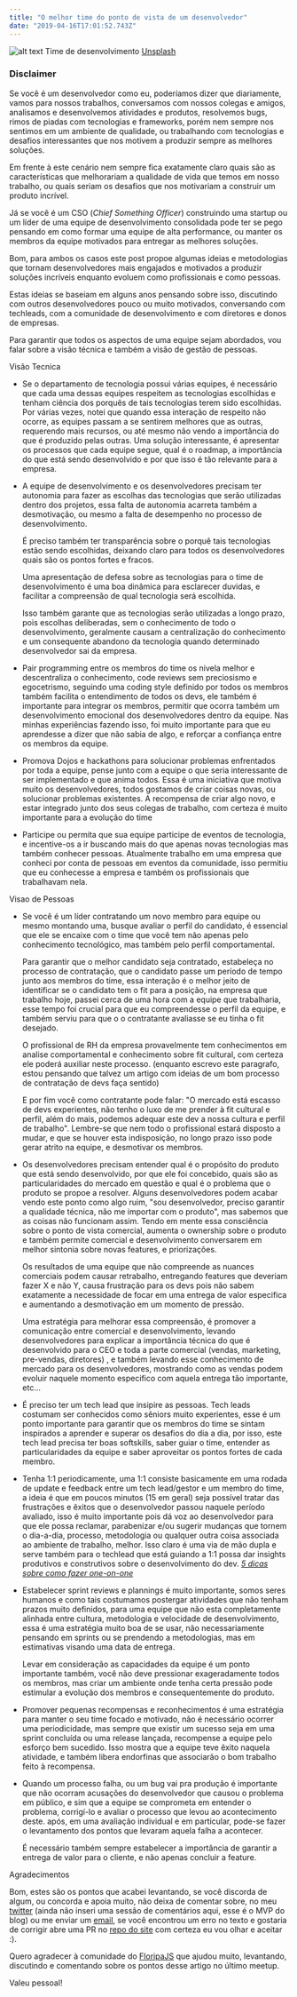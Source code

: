 ```yaml
---
title: "O melhor time do ponto de vista de um desenvolvedor"
date: "2019-04-16T17:01:52.743Z"
---
```


![alt text](https://images.unsplash.com/photo-1522071820081-009f0129c71c?ixlib=rb-1.2.1&auto=format&fit=crop&w=1650&q=80 "Time de desenvolvimento")
Time de desenvolvimento [Unsplash](https://unsplash.com/photos/QckxruozjRg)

### Disclaimer

Se você é um desenvolvedor como eu, poderíamos dizer que diariamente, vamos para nossos trabalhos, conversamos com nossos colegas e amigos, analisamos e desenvolvemos atividades e produtos, resolvemos bugs, rimos de piadas com tecnologias e frameworks, porém nem sempre nos sentimos em um ambiente de qualidade, ou trabalhando com tecnologias e desafios interessantes que nos motivem a produzir sempre as melhores soluções. 

Em frente à este cenário nem sempre fica exatamente claro quais são as características que melhorariam a qualidade de vida que temos em nosso trabalho, ou quais seriam os desafios que nos motivariam a construir um produto incrível. 

Já se você é um CSO (*Chief Something Officer*) construindo uma startup ou um líder de uma equipe de desenvolvimento consolidada pode ter se pego pensando em como formar uma equipe de alta performance, ou manter os membros da equipe motivados para entregar as melhores soluções.

Bom, para ambos os casos este post propoe algumas ideias e metodologias que tornam desenvolvedores mais engajados e motivados a produzir soluções incríveis enquanto evoluem como profissionais e como pessoas.

Estas ideias se baseiam em alguns anos pensando sobre isso, discutindo com outros desenvolvedores pouco ou muito motivados, conversando com techleads, com a comunidade de desenvolvimento e com diretores e donos de empresas.

Para garantir que todos os aspectos de uma equipe sejam abordados, vou falar sobre a visão técnica e também a visão de gestão de pessoas. 

Visão Tecnica 

- Se o departamento de tecnologia possui várias equipes, é necessário que cada uma dessas equipes respeitem as tecnologias escolhidas e tenham ciência dos porquês de tais tecnologias terem sido escolhidas. Por várias vezes, notei que quando essa interação de respeito não ocorre, as equipes passam a se sentirem melhores que as outras, requerendo mais recursos, ou até mesmo não vendo a importância do que é produzido pelas outras. Uma solução interessante, é apresentar os processos que cada equipe segue, qual é o roadmap, a importância do que está sendo desenvolvido e por que isso é tão relevante para a empresa.
- A equipe de desenvolvimento e os desenvolvedores precisam ter autonomia para fazer as escolhas das tecnologias que serão utilizadas dentro dos projetos, essa falta de autonomia acarreta também a desmotivação, ou mesmo a falta de desempenho no processo de desenvolvimento.

    É preciso também ter transparência sobre o porquê tais tecnologias estão sendo escolhidas, deixando claro para todos os desenvolvedores quais são os pontos fortes e fracos. 

    Uma apresentação de defesa sobre as tecnologias para o time de desenvolvimento é uma boa dinâmica para esclarecer duvidas, e facilitar a compreensão de qual tecnologia será escolhida. 

    Isso também garante que as tecnologias serão utilizadas a longo prazo, pois escolhas deliberadas, sem o conhecimento de todo o desenvolvimento, geralmente causam a centralização do conhecimento e um consequente abandono da tecnologia quando determinado desenvolvedor sai da empresa.

- Pair programming entre os membros do time os nivela melhor e descentraliza o conhecimento, code reviews sem preciosismo e egocetrismo, seguindo uma coding style definido por todos os membros também facilita o entendimento de todos os devs, ele também é importante para integrar os membros, permitir que ocorra também um desenvolvimento emocional dos desenvolvedores dentro da equipe. Nas minhas experiências fazendo isso, foi muito importante para que eu aprendesse a dizer que não sabia de algo, e reforçar a confiança entre os membros da equipe.
- Promova Dojos e hackathons para solucionar problemas enfrentados por toda a equipe, pense junto com a equipe o que seria interessante de ser implementado e que anima todos. Essa é uma iniciativa que motiva muito os desenvolvedores, todos gostamos de criar coisas novas, ou solucionar problemas existentes. A recompensa de criar algo novo, e estar integrado junto dos seus colegas de trabalho, com certeza é muito importante para a evolução do time
- Participe ou permita que sua equipe participe de eventos de tecnologia, e incentive-os a ir buscando mais do que apenas novas tecnologias mas também conhecer pessoas. Atualmente trabalho em uma empresa que conheci por conta de pessoas em eventos da comunidade, isso permitiu que eu conhecesse a empresa e também os profissionais que trabalhavam nela.

Visao de Pessoas

- Se você é um líder contratando um novo membro para equipe ou mesmo montando uma, busque avaliar o perfil do candidato, é essencial que ele se encaixe com o time que você tem não apenas pelo conhecimento tecnológico, mas também pelo perfil comportamental.

    Para garantir que o melhor candidato seja contratado, estabeleça no processo de contratação, que o candidato passe um período de tempo junto aos membros do time, essa interação é o melhor jeito de identificar se o candidato tem o fit para a posição, na empresa que trabalho hoje, passei cerca de uma hora com a equipe que trabalharia, esse tempo foi crucial para que eu compreendesse o perfil da equipe, e também serviu para que o o contratante avaliasse se eu tinha o fit desejado. 

    O profissional de RH da empresa provavelmente tem conhecimentos em analise comportamental e conhecimento sobre fit cultural, com certeza ele poderá auxiliar neste processo. (enquanto escrevo este paragrafo, estou pensando que talvez um artigo com ideias de um bom processo de contratação de devs faça sentido) 

    E por fim você como contratante pode falar: "O mercado está escasso de devs experientes, não tenho o luxo de me prender à fit cultural e perfil, além do mais, podemos adequar este dev a nossa cultura e perfil de trabalho". Lembre-se que nem todo o profissional estará disposto a mudar, e que se houver esta indisposição, no longo prazo isso pode gerar atrito na equipe, e desmotivar os membros. 

- Os desenvolvedores precisam entender qual é o propósito do produto que está sendo desenvolvido, por que ele foi concebido, quais são as particularidades do mercado em questão e qual é o problema que o produto se propoe a resolver. Alguns desenvolvedores podem acabar vendo este ponto como algo ruim, "sou desenvolvedor, preciso garantir a qualidade técnica, não me importar com o produto", mas sabemos que as coisas não funcionam assim. Tendo em mente essa consciência sobre o ponto de vista comercial, aumenta o ownership sobre o produto e também permite comercial e desenvolvimento conversarem em melhor sintonia sobre novas features, e priorizações.

    Os resultados de uma equipe que não compreende as nuances comerciais podem causar retrabalho, entregando features que deveriam fazer X e não Y, causa frustração para os devs pois não sabem exatamente a necessidade de focar em uma entrega de valor especifica e aumentando a desmotivação em um momento de pressão. 

    Uma estratégia para melhorar essa compreensão, é promover a comunicação entre comercial e desenvolvimento, levando desenvolvedores para explicar a importância técnica do que é desenvolvido para o CEO e toda a parte comercial (vendas, marketing, pre-vendas, diretores) , e também levando esse conhecimento de mercado para os desenvolvedores, mostrando como as vendas podem evoluir naquele momento especifico com aquela entrega tão importante, etc... 

- É preciso ter um tech lead que insipire as pessoas. Tech leads costumam ser conhecidos como sêniors muito experientes, esse é um ponto importante para garantir que os membros do time se sintam inspirados a aprender e superar os desafios do dia a dia, por isso, este tech lead precisa ter boas softskills, saber guiar o time, entender as particularidades da equipe e saber aproveitar os pontos fortes de cada membro.
- Tenha 1:1 periodicamente, uma 1:1 consiste basicamente em uma rodada de update e feedback entre um tech lead/gestor e um membro do time, a ideia é que em poucos minutos (15 em geral) seja possível tratar das frustrações e êxitos que o desenvolvedor passou naquele período avaliado, isso é muito importante pois dá voz ao desenvolvedor para que ele possa reclamar, parabenizar e/ou sugerir mudanças que tornem o dia-a-dia, processo, metodologia ou qualquer outra coisa associada ao ambiente de trabalho, melhor. Isso claro é uma via de mão dupla e serve também para o techlead que está guiando a 1:1 possa dar insights produtivos e construtivos sobre o desenvolvimento do dev. *[5 dicas sobre como fazer one-on-one]([https://www.appus.com/blog/gestao-de-pessoas/como-fazer-uma-one-on-one-produtiva/](https://www.appus.com/blog/gestao-de-pessoas/como-fazer-uma-one-on-one-produtiva/))*
- Estabelecer sprint reviews e plannings é muito importante, somos seres humanos e como tais costumamos postergar atividades que não tenham prazos muito definidos, para uma equipe que não esta completamente alinhada entre cultura, metodologia e velocidade de desenvolvimento, essa é uma estratégia muito boa de se usar, não necessariamente pensando em sprints ou se prendendo a metodologias, mas em estimativas visando uma data de entrega.

    Levar em consideração as capacidades da equipe é um ponto importante também, você não deve pressionar exageradamente todos os membros, mas criar um ambiente onde tenha certa pressão pode estimular a evolução dos membros e consequentemente do produto.

- Promover pequenas recompensas e reconhecimentos é uma estratégia para manter o seu time focado e motivado, não é necessário ocorrer uma periodicidade, mas sempre que existir um sucesso seja em uma sprint concluída ou uma release lançada, recompense a equipe pelo esforço bem sucedido. Isso mostra que a equipe teve êxito naquela atividade, e também libera endorfinas que associarão o bom trabalho feito à recompensa.
- Quando um processo falha, ou um bug vai pra produção é importante que não ocorram acusações do desenvolvedor que causou o problema em público, e sim que a equipe se comprometa em entender o problema, corrigí-lo e avaliar o processo que levou ao acontecimento deste. após, em uma avaliação individual e em particular, pode-se fazer o levantamento dos pontos que levaram aquela falha a acontecer.

    É necessário também sempre estabelecer a importância de garantir a entrega de valor para o cliente, e não apenas concluir a feature.

Agradecimentos 

Bom, estes são os pontos que acabei levantando, se você discorda de algum, ou concorda e apoia muito, não deixa de comentar sobre, no meu [twitter](https://twitter.com/welitondresende) (ainda não inseri uma sessão de comentários aqui, esse é o MVP do blog) ou me enviar um [email](mailto:welitonderesende@icloud.com), se você encontrou um erro no texto e gostaria de corrigir abre uma PR no [repo do site](https://github.com/welitonderesende/weliton.me) com certeza eu vou olhar e aceitar :).

Quero agradecer à comunidade do [FloripaJS](http://floripajs.org/) que ajudou muito, levantando, discutindo e comentando sobre os pontos desse artigo no último meetup.

Valeu pessoal!